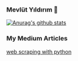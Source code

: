 ### Mevlüt Yıldırım 🔨

<!--
**Mevlutyildirim/mevlutyildirim** is a ✨ _special_ ✨ repository because its `README.md` (this file) appears on your GitHub profile.

Here are some ideas to get you started:

- 🔭 I’m currently working on ...
- 🌱 I’m currently learning ...
- 👯 I’m looking to collaborate on ...
- 🤔 I’m looking for help with ...
- 💬 Ask me about ...
- 📫 How to reach me: ...
- 😄 Pronouns: ...
- ⚡ Fun fact: ...
-->
[![Anurag's github stats](https://github-readme-stats.vercel.app/api?username=mevlutyildirim)](https://github.com/anuraghazra/github-readme-stats)

### My Medium Articles 
[web scraping with python](https://medium.com/@mevlutyildirim/web-scraping-with-python-5b1bb21fdb08)




